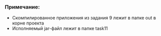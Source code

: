 ### Примечание:
* Скомпилированное приложения из задания 9 лежит в папке out в корне проекта
* Исполняемый jar-файл лежит в папке task11